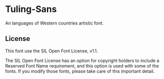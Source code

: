 # Tuling-Sans
An languages of Western countries artistic font.
## License
This font use the SIL Open Font License, v1.1.

The SIL Open Font License has an option for copyright holders to include a Reserved Font Name requirement, and this option is used with some of the fonts. If you modify those fonts, please take care of this important detail.
